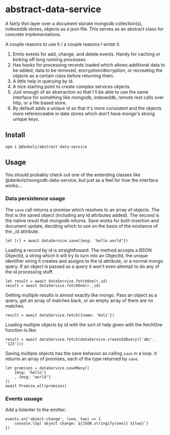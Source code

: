 # abstract-data-service

A fairly thin layer over a document storate mongodb collection(s), indexeddb stores, 
objects as a json file. This serves as an abstract class for concrete implementations.

A couple reasons to use it / a couple reasons I wrote it.

1. Emits events for add, change, and delete events. Handy for caching or kicking off
long running processes.
2. Has hooks for processing records loaded which allows additional data to be
added, data to be removed, encryption/decryption, or recreating the objects as 
a certain class before returning them.
3. A little help in querying by id.
4. A nice starting point to create complex services objects.
5. Just enough of an abstraction so that I'll be able to use the same interface
for something like mongodb, indexeddb, remote rest calls over http, or a file based store.
6. By default adds a unique id so that it's more consistent and the objects more
referenceable in data stores which don't have mongo's strong unique keys.



## Install

```
npm i @dankolz/abstract-data-service
```

## Usage

You should probably check out one of the extending classes like @dankolz/mongodb-data-service,
but just as a feel for how the interface works...



### Data persistence usage

The `save` call returns a promise which resolves to an array of objects. The first is the
saved object (including any id attributes added). The second is the native result that
mongodb returns. Save works for both insertion and document update, deciding which to
use on the basis of the existance of the _id attribute.


```
let [r] = await dataService.save({msg: 'hello world'})
```

Loading a record by id is straightfoward. The method accepts a BSON ObjectId, a string
which it will try to turn into an ObjectId, the unique identifier string it creates and
assigns to the id attribute, or a normal mongo query. If an object is passed as a query
it won't even attempt to do any of the id processing stuff.


```
let result = await dataService.fetchOne(r.id)
result = await dataService.fetchOne(r._id)
```

Getting multiple results is almost exactly like mongo. Pass an object as a query, get an
array of matches back, or an empty array of there are no matches.


```
result = await dataService.fetch({name: 'Kolz'})
```

Loading multiple objects by id with the sort of help given with the fetchOne function is
like:


```
result = await dataService.fetch(dataService.createIdQuery(['abc', '123']))
```

Saving multiple objects has the save behavior as calling `save` in a loop. It returns an
array of promises, each of the type returned by `save`.

```
let promises = dataService.saveMany([
	{msg: 'hello'}
	, {msg: 'world'}
])
await Promise.all(promises)
```



### Events usuage

Add a listenter to the emitter:

```
events.on('object-change', (one, two) => {
	console.log(`object change: ${JSON.stringify(one)} ${two}`)
})
```
